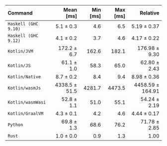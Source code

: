 | Command | Mean [ms] | Min [ms] | Max [ms] | Relative |
|:---|---:|---:|---:|---:|
| `Haskell (GHC 9.10)` | 5.1 ± 0.3 | 4.6 | 6.5 | 5.19 ± 0.37 |
| `Haskell (GHC 9.12)` | 4.1 ± 0.2 | 3.7 | 4.6 | 4.17 ± 0.22 |
| `Kotlin/JVM` | 172.2 ± 6.7 | 162.6 | 182.1 | 176.98 ± 9.30 |
| `Kotlin/JS` | 61.1 ± 1.0 | 58.3 | 65.0 | 62.80 ± 2.43 |
| `Kotlin/Native` | 8.7 ± 0.2 | 8.4 | 9.4 | 8.98 ± 0.36 |
| `Kotlin/wasmJs` | 4338.5 ± 51.5 | 4281.7 | 4473.5 | 4458.59 ± 164.91 |
| `Kotlin/wasmWasi` | 52.8 ± 1.1 | 51.0 | 55.1 | 54.24 ± 2.19 |
| `Kotlin/GraalVM` | 4.3 ± 0.1 | 4.2 | 4.6 | 4.44 ± 0.17 |
| `Python` | 69.8 ± 1.3 | 68.6 | 76.2 | 71.78 ± 2.85 |
| `Rust` | 1.0 ± 0.0 | 0.9 | 1.3 | 1.00 |
